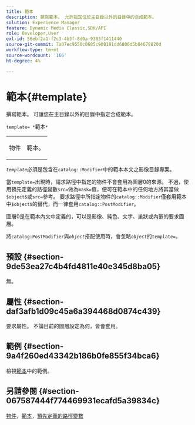 ```yaml
---
title: 範本
description: 撰寫範本。 允許指定位於主目錄以外的目錄中的合成範本。
solution: Experience Manager
feature: Dynamic Media Classic,SDK/API
role: Developer,User
exl-id: 56ebf2a1-f2c3-4b3f-8d0a-9383f1411440
source-git-commit: 7a07ec9550c0685c908191dd6806d5b84678820d
workflow-type: tm+mt
source-wordcount: '166'
ht-degree: 4%

---
```


# 範本{#template}

撰寫範本。 可讓您在主目錄以外的目錄中指定合成範本。

`template= *`範本`*`

<table id="simpletable_DEC6F4EB460D453B8F272C98C9C8B7E5"> 
 <tr class="strow"> 
  <td class="stentry"> <p><span class="varname">物件</span> </p> </td> 
  <td class="stentry"> <p>範本。 </p></td> 
 </tr> 
</table>

*`template`*&#x200B;必須是包含在`catalog::Modifier`中的範本本文之影像目錄專案。

當`template=`出現時，請求路徑中指定的物件不會套用為圖層0的來源。 不過，使用預先定義的路徑變數`src=`做為`mask=`值，便可在範本中的任何地方將其當做`$object$`或`src=`參考。 要求路徑中所指定物件的`catalog::Modifier`僅套用範本中`$object$`的替代，而一律套用`catalog::PostModifier`。

圖層0是在範本內文中定義的，可以是影像、純色、文字、巢狀或內嵌的要求圖層。

將`catalog:PostModifier`與&#x200B;*`object`*&#x200B;搭配使用時，會忽略&#x200B;*`object`*&#x200B;的`template=`。

## 預設 {#section-9de53ea27c4b4fd4811e40e345d8ba05}

無。

## 屬性 {#section-daf3afb1d09c45a6a394468d0874c439}

要求屬性。 不論目前的圖層設定為何，皆會套用。

## 範例 {#section-9a4f260ed43342b186b0fe855f34bca6}

檢視[範本](../../../../../is-api/http-ref/image-serving-api-ref/c-http-protocol-reference/c-templates/c-templates.md#concept-3cd2d2adae0e41b2979b9640244d4d3e)中的範例。

## 另請參閱 {#section-067587444f774469931ecafd5a39834c}

[物件](../../../../../is-api/http-ref/image-serving-api-ref/c-http-protocol-reference/c-data-types/r-object.md#reference-2591bd24548d462782c68d138ef795a0)，[範本](../../../../../is-api/http-ref/image-serving-api-ref/c-http-protocol-reference/c-templates/c-templates.md#concept-3cd2d2adae0e41b2979b9640244d4d3e)，[預先定義的路徑變數](../../../../../is-api/http-ref/image-serving-api-ref/c-http-protocol-reference/c-syntax-and-features/r-is-http-substitution-variables.md#reference-90dc01aba44940e4acdd0c6476e7aa5a)
